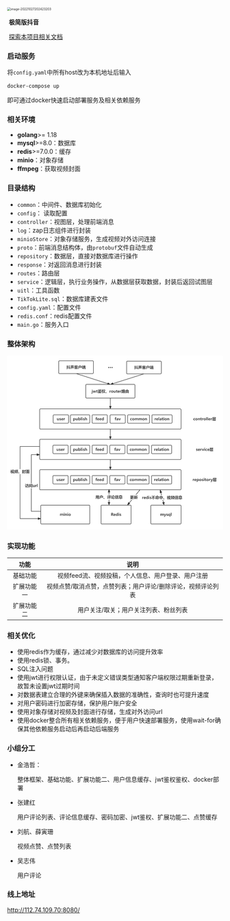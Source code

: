 <img src="C:\Users\Administrator\AppData\Roaming\Typora\typora-user-images\image-20221027202423203.png" alt="image-20221027202423203" style="zoom: 50%;" />

​                                                              **极简版抖音**

​                                                       [探索本项目相关文档](https://www.apifox.cn/apidoc/shared-8cc50618-0da6-4d5e-a398-76f3b8f766c5/api-18345145) 

### 启动服务

将`config.yaml`中所有host改为本机地址后输入

```bash
docker-compose up
```

即可通过docker快速启动部署服务及相关依赖服务

### 相关环境

- **golang**>= 1.18
- **mysql**>=8.0：数据库
- **redis**>=7.0.0：缓存
- **minio**：对象存储
- **ffmpeg**：获取视频封面

###  目录结构

- `common`：中间件、数据库初始化
- `config`： 读取配置
- `controller`：视图层，处理前端消息
- `log`：zap日志组件进行封装
- `minioStore`：对象存储服务，生成视频对外访问连接
- `proto`：前端消息结构体，由`protobuf`文件自动生成
- `repository`：数据层，直接对数据库进行操作
- `response`：对返回消息进行封装
- `routes`：路由层
- `service`：逻辑层，执行业务操作，从数据层获取数据，封装后返回试图层
- `uitl`：工具函数
- `TikTokLite.sql`：数据库建表文件 
- `config.yaml`：配置文件
- `redis.conf`：redis配置文件
- `main.go`：服务入口

### 整体架构

![结构图](https://github.com/jhzol/test/blob/master/image/Tiktoklite.png?raw=true)

### 实现功能

|    功能    |                             说明                             |
| :--------: | :----------------------------------------------------------: |
|  基础功能  |      视频feed流、视频投稿，个人信息、用户登录、用户注册      |
| 扩展功能一 | 视频点赞/取消点赞，点赞列表；用户评论/删除评论，视频评论列表 |
| 扩展功能二 |            用户关注/取关；用户关注列表、粉丝列表             |

### 相关优化

- 使用redis作为缓存，通过减少对数据库的访问提升效率
- 使用redis锁、事务。
- SQL注入问题
- 使用jwt进行权限认证，由于未定义错误类型通知客户端权限过期重新登录，故暂未设置jwt过期时间
- 对数据表建立合理的外键来确保插入数据的准确性，查询时也可提升速度
- 对用户密码进行加密存储，保护用户账户安全
- 使用对象存储对视频及封面进行存储，生成对外访问url
- 使用docker整合所有相关依赖服务，便于用户快速部署服务，使用wait-for确保其他依赖服务启动后再启动后端服务

### 小组分工

- 金浩哲：

  整体框架、基础功能、扩展功能二、用户信息缓存、jwt鉴权鉴权、docker部署

- 张建红

  用户评论列表、评论信息缓存、密码加密、jwt鉴权、扩展功能二、点赞缓存

- 刘航、薛寅珊

  视频点赞、点赞列表

- 吴志伟

  用户评论

### 线上地址

http://112.74.109.70:8080/

